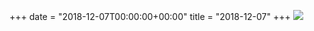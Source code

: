 +++
date = "2018-12-07T00:00:00+00:00"
title = "2018-12-07"
+++
<img class="img-fluid" src="/2018-12-07.jpg" />
